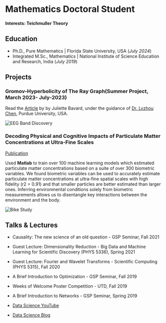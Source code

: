 # Mathematics Doctoral Student

#### Interests: Teichmuller Theory 

## Education
- Ph.D., Pure Mathematics | Florida State University, USA (_July 2024_)								       		
- Integrated M.Sc., Mathematics	| National Institute of Science Education and Research, India (_July 2019_)	 			        		





## Projects
### Gromov-Hyperbolicity of The Ray Graph(Summer Project, March 2023- July-2023)

Read the 
[Article](https://arxiv.org/pdf/1802.02715.pdf)
by by Juliette Bavard, under the guidance of [Dr. Lvzhou Chen](https://lvzhouchen.github.io/), Purdue University, USA.



![EEG Band Discovery](/assets/img/eeg_band_discovery.jpeg)

### Decoding Physical and Cognitive Impacts of Particulate Matter Concentrations at Ultra-Fine Scales
[Publication](https://www.mdpi.com/1424-8220/22/11/4240)

Used **Matlab** to train over 100 machine learning models which estimated particulate matter concentrations based on a suite of over 300 biometric variables. We found biometric variables can be used to accurately estimate particulate matter concentrations at ultra-fine spatial scales with high fidelity (r2 = 0.91) and that smaller particles are better estimated than larger ones. Inferring environmental conditions solely from biometric measurements allows us to disentangle key interactions between the environment and the body.

![Bike Study](/assets/img/bike_study.jpeg)

## Talks & Lectures
- Causality: The new science of an old question - GSP Seminar, Fall 2021
- Guest Lecture: Dimensionality Reduction - Big Data and Machine Learning for Scientific Discovery (PHYS 5336), Spring 2021
- Guest Lecture: Fourier and Wavelet Transforms - Scientific Computing (PHYS 5315), Fall 2020
- A Brief Introduction to Optimization - GSP Seminar, Fall 2019
- Weeks of Welcome Poster Competition - UTD, Fall 2019
- A Brief Introduction to Networks - GSP Seminar, Spring 2019

- [Data Science YouTube](https://www.youtube.com/channel/UCa9gErQ9AE5jT2DZLjXBIdA)



- [Data Science Blog](https://medium.com/@shawhin)
